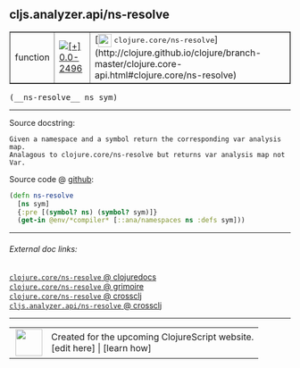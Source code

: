 ## cljs.analyzer.api/ns-resolve



 <table border="1">
<tr>
<td>function</td>
<td><a href="https://github.com/cljsinfo/cljs-api-docs/tree/0.0-2496"><img valign="middle" alt="[+] 0.0-2496" title="Added in 0.0-2496" src="https://img.shields.io/badge/+-0.0--2496-lightgrey.svg"></a> </td>
<td>
[<img height="24px" valign="middle" src="http://i.imgur.com/1GjPKvB.png"> <samp>clojure.core/ns-resolve</samp>](http://clojure.github.io/clojure/branch-master/clojure.core-api.html#clojure.core/ns-resolve)
</td>
</tr>
</table>


 <samp>
(__ns-resolve__ ns sym)<br>
</samp>

---





Source docstring:

```
Given a namespace and a symbol return the corresponding var analysis map.
Analagous to clojure.core/ns-resolve but returns var analysis map not Var.
```


Source code @ [github](https://github.com/clojure/clojurescript/blob/r2629/src/clj/cljs/analyzer/api.clj#L41-L46):

```clj
(defn ns-resolve
  [ns sym]
  {:pre [(symbol? ns) (symbol? sym)]}
  (get-in @env/*compiler* [::ana/namespaces ns :defs sym]))
```

<!--
Repo - tag - source tree - lines:

 <pre>
clojurescript @ r2629
└── src
    └── clj
        └── cljs
            └── analyzer
                └── <ins>[api.clj:41-46](https://github.com/clojure/clojurescript/blob/r2629/src/clj/cljs/analyzer/api.clj#L41-L46)</ins>
</pre>

-->

---



###### External doc links:

[`clojure.core/ns-resolve` @ clojuredocs](http://clojuredocs.org/clojure.core/ns-resolve)<br>
[`clojure.core/ns-resolve` @ grimoire](http://conj.io/store/v1/org.clojure/clojure/1.7.0-beta3/clj/clojure.core/ns-resolve/)<br>
[`clojure.core/ns-resolve` @ crossclj](http://crossclj.info/fun/clojure.core/ns-resolve.html)<br>
[`cljs.analyzer.api/ns-resolve` @ crossclj](http://crossclj.info/fun/cljs.analyzer.api/ns-resolve.html)<br>

---

 <table>
<tr><td>
<img valign="middle" align="right" width="48px" src="http://i.imgur.com/Hi20huC.png">
</td><td>
Created for the upcoming ClojureScript website.<br>
[edit here] | [learn how]
</td></tr></table>

[edit here]:https://github.com/cljsinfo/cljs-api-docs/blob/master/cljsdoc/cljs.analyzer.api_ns-resolve.cljsdoc
[learn how]:https://github.com/cljsinfo/cljs-api-docs/wiki/cljsdoc-files

<!--

This information was too distracting to show to readers, but I'll leave it
commented here since it is helpful to:

- pretty-print the data used to generate this document
- and show how to retrieve that data



The API data for this symbol:

```clj
{:ns "cljs.analyzer.api",
 :name "ns-resolve",
 :signature ["[ns sym]"],
 :history [["+" "0.0-2496"]],
 :type "function",
 :full-name-encode "cljs.analyzer.api_ns-resolve",
 :source {:code "(defn ns-resolve\n  [ns sym]\n  {:pre [(symbol? ns) (symbol? sym)]}\n  (get-in @env/*compiler* [::ana/namespaces ns :defs sym]))",
          :title "Source code",
          :repo "clojurescript",
          :tag "r2629",
          :filename "src/clj/cljs/analyzer/api.clj",
          :lines [41 46]},
 :full-name "cljs.analyzer.api/ns-resolve",
 :clj-symbol "clojure.core/ns-resolve",
 :docstring "Given a namespace and a symbol return the corresponding var analysis map.\nAnalagous to clojure.core/ns-resolve but returns var analysis map not Var."}

```

Retrieve the API data for this symbol:

```clj
;; from Clojure REPL
(require '[clojure.edn :as edn])
(-> (slurp "https://raw.githubusercontent.com/cljsinfo/cljs-api-docs/catalog/cljs-api.edn")
    (edn/read-string)
    (get-in [:symbols "cljs.analyzer.api/ns-resolve"]))
```

-->
